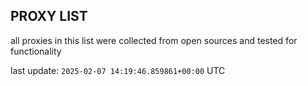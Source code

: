 ## PROXY LIST

all proxies in this list were collected from open sources and tested for functionality

last update: `2025-02-07 14:19:46.859861+00:00` UTC